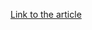 [Link to the article](https://support.microsoft.com/en-us/help/2871997/microsoft-security-advisory-update-to-improve-credentials-protection-a)
